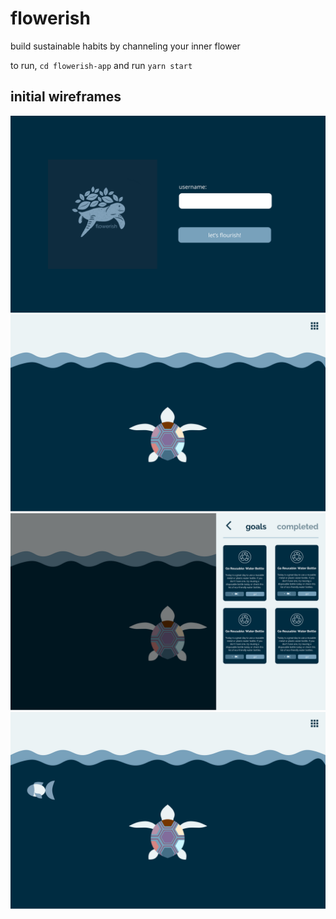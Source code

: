 # flowerish
build sustainable habits by channeling your inner flower

to run, `cd flowerish-app` and run `yarn start`

## initial wireframes

![](document/landing.png)
![](document/home.png)
![](document/tasks.png)
![](document/fishy.png)
